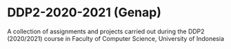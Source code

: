 # DDP2-2020-2021 (Genap)
A collection of assignments and projects carried out during the DDP2 (2020/2021) course in Faculty of Computer Science, University of Indonesia
